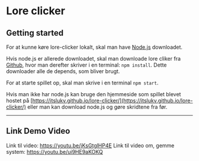 # Lore clicker

## Getting started

For at kunne køre lore-clicker lokalt, skal man have [Node.js](https://nodejs.org/en/) downloadet.

Hvis node.js er allerede downloadet, skal man downloade lore cliker fra [Github](https://github.com/ItsLukV/lore-clicker/tree/master), hvor man derefter skriver i en terminal: `npm install`. Dette downloader alle de depends, som bliver brugt.

For at starte spillet op, skal man skrive i en terminal `npm start`.

Hvis man ikke har node.js kan bruge den hjemmeside som spillet blevet hostet på [https://itslukv.github.io/lore-clicker/](https://itslukv.github.io/lore-clicker/)
eller man kan download node.js og gøre skridtene fra før.

---
## Link Demo Video
Link til video: https://youtu.be/jKsGtglHP4E
Link til video om, gemme system: https://youtu.be/ui9HE9aKOKQ
